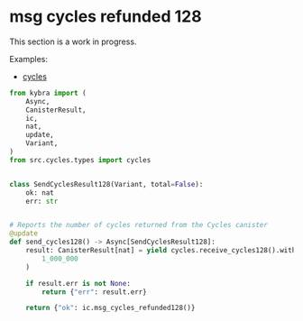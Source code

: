 # msg cycles refunded 128

This section is a work in progress.

Examples:

-   [cycles](https://github.com/demergent-labs/kybra/tree/main/examples/cycles)

```python
from kybra import (
    Async,
    CanisterResult,
    ic,
    nat,
    update,
    Variant,
)
from src.cycles.types import cycles


class SendCyclesResult128(Variant, total=False):
    ok: nat
    err: str


# Reports the number of cycles returned from the Cycles canister
@update
def send_cycles128() -> Async[SendCyclesResult128]:
    result: CanisterResult[nat] = yield cycles.receive_cycles128().with_cycles128(
        1_000_000
    )

    if result.err is not None:
        return {"err": result.err}

    return {"ok": ic.msg_cycles_refunded128()}
```
